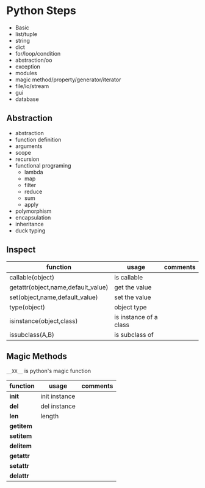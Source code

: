 # Python Steps 

- Basic
- list/tuple
- string
- dict
- for/loop/condition
- abstraction/oo
- exception
- modules
- magic method/property/generator/iterator
- file/io/stream
- gui
- database

## Abstraction

- abstraction
- function definition
- arguments
- scope
- recursion
- functional programing
  * lambda
  * map
  * filter
  * reduce
  * sum
  * apply
- polymorphism
- encapsulation
- inheritance
- duck typing

## Inspect

|function|usage|comments|
|--------|-----|--------|
|callable(object)|is callable||
|getattr(object,name,default_value)|get the value||
|set(object,name,default_value)|set the value||
|type(object)|object type||
|isinstance(object,class)|is instance of a class||
|issubclass(A,B)|is subclass of ||

## Magic Methods

```__XX__``` is python's magic function

|function|usage|comments|
|--------|-----|--------|
|__init__|init instance||
|__del__|del instance||
|__len__|length||
|__getitem__|||
|__setitem__|||
|__delitem__|||
|__getattr__|||
|__setattr__|||
|__delattr__|||
